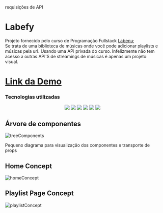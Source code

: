 requisições de API
# Labefy

Projeto fornecido pelo curso de Programação Fullstack [Labenu](https://www.labenu.com.br/);  
Se trata de uma biblioteca de músicas onde você pode adicionar playlists e músicas pela url.
Usando uma API privada do curso. Infelizmente não tem acesso a outras API'S de streamings de músicas
é apenas um projeto visual.

# [Link da Demo](http://aggressive-field.surge.sh/)

### Tecnologias utilizadas
<div align="center">
  <img src="https://img.shields.io/badge/HTML-239120?style=for-the-badge&logo=html5&logoColor=white" />
  <img src="https://img.shields.io/badge/CSS-239120?&style=for-the-badge&logo=css3&logoColor=white" />
  <img src="https://img.shields.io/badge/JavaScript-F7DF1E?style=for-the-badge&logo=javascript&logoColor=black" />
  <img src="https://img.shields.io/badge/Node.js-43853D?style=for-the-badge&logo=node.js&logoColor=white" />
  <img src="https://img.shields.io/badge/React-20232A?style=for-the-badge&logo=react&logoColor=61DAFB" />
  <img src="https://img.shields.io/badge/styled--components-DB7093?style=for-the-badge&logo=styled-components&logoColor=white" />
</div>

## Árvore de componentes
![treeComponents](https://user-images.githubusercontent.com/77870818/231913085-bcade07c-8d85-4538-afe8-0f36513d4382.png)

Pequeno diagrama para visualização dos componentes e transporte de props

## Home Concept
![homeConcept](https://user-images.githubusercontent.com/77870818/233453178-b239092e-0d6e-4c04-aadb-3dd93564116a.png)

## Playlist Page Concept
![playlistConcept](https://user-images.githubusercontent.com/77870818/233453181-8bbd02c7-2591-4009-b7c7-ad0853c92762.png)
